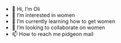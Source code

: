 - 👋 Hi, I’m Oli
- 👀 I’m interested in women
- 🌱 I’m currently learning how to get women
- 💞️ I’m looking to collaborate on women
- 📫 How to reach me pidgeon mail
